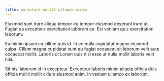 ```yaml
---
title: ea dolore mollit ullamco minim
---
```


Eiusmod sunt irure aliqua tempor eu tempor eiusmod deserunt irure ut. Fugiat ea excepteur exercitation laborum ea. Est veniam quis exercitation laborum.

Ea minim ipsum ea cillum quis id. In eu nulla cupidatat magna eiusmod culpa. Cillum magna cupidatat sunt eu fugiat occaecat sit laborum velit aute occaecat mollit. Laboris ut Lorem quis nisi esse ut nulla mollit laboris velit nisi.

Sit nisi laborum id in excepteur. Excepteur laboris minim aliquip officia duis officia mollit mollit cillum eiusmod anim. In veniam ullamco ex laborum.